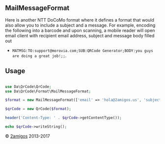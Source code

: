 MailMessageFormat
-----------------

Here is another NTT DoCoMo format where it defines a format that would also allow you to include a subject and a 
message. For example, encoding the following into a barcode and upon scanning, a mobile reader will open email client 
with recipient email address, subject and message body filled out 
- `MATMSG:TO:support@morovia.com;SUB:QRCode Generator;BODY:you guys are doing a great job!;;`.

Usage
-----

```php 

use Da\QrCode\QrCode;
use Da\QrCode\Format\MailMessageFormat; 

$format = new MailMessageFormat(['email' => 'hola@2amigos.us', 'subject' => 'test', 'body' => 'test-body']);

$qrCode = new QrCode($format);

header('Content-Type: ' . $qrCode->getContentType());

echo $qrCode->writeString();

```

© [2amigos](http://www.2amigos.us/) 2013-2017
